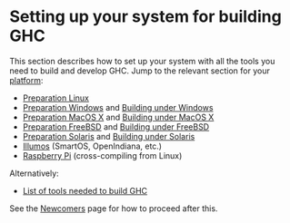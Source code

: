 # Setting up your system for building GHC



This section describes how to set up your system with all the tools you need to build and develop GHC. Jump to the relevant section for your [platform](platforms):


- [Preparation Linux](building/preparation/linux)
- [Preparation Windows](building/preparation/windows) and [Building under Windows](windows-ghc)
- [Preparation MacOS X](building/preparation/mac-osx) and [Building under MacOS X](building/mac-osx)
- [Preparation FreeBSD](building/preparation/free-bsd) and [Building under FreeBSD](free-bsd-ghc)
- [Preparation Solaris](building/preparation/solaris) and [Building under Solaris](building/solaris)
- [Illumos](building/preparation/illumos) (SmartOS, OpenIndiana, etc.)
- [Raspberry Pi](building/preparation/raspberry-pi) (cross-compiling from Linux)


 
Alternatively:


- [List of tools needed to build GHC](building/preparation/tools)


See the [Newcomers](newcomers) page for how to proceed after this.


